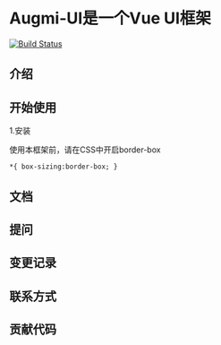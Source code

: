 # Augmi-UI是一个Vue UI框架

[![Build Status](https://travis-ci.org/angmieee/augmi-ui.svg?branch=master)](https://travis-ci.org/angmieee/augmi-ui)

## 介绍

## 开始使用

1.安装
  
  使用本框架前，请在CSS中开启border-box
  ```
  *{ box-sizing:border-box; }
  ```

## 文档

## 提问

## 变更记录

## 联系方式

## 贡献代码


